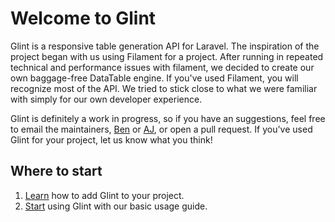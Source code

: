 # Welcome to Glint

Glint is a responsive table generation API for Laravel. The inspiration of the project began with
us using Filament for a project. After running in repeated technical and performance issues with
filament, we decided to create our own baggage-free DataTable engine. If you've used Filament, you
will recognize most of the API. We tried to stick close to what we were familiar with simply for
our own developer experience.

Glint is definitely a work in progress, so if you have an suggestions, feel free to email the
maintainers, [Ben](dempeb18@gmail.com) or [AJ](aj@bluehousegroup.com), or open a pull request. If
you've used Glint for your project, let us know what you think!

## Where to start

1. [Learn](installation.md) how to add Glint to your project.
2. [Start](quickstart.md) using Glint with our basic usage guide.
